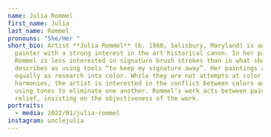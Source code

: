 ```yaml
---
name: Julia Rommel
first_name: Julia
last_name: Rommel
pronouns: "She/Her "
short_bio: Artist **Julia Rommel** (b. 1980, Salisbury, Maryland) is an American
  painter with a strong interest in the art historical canon. In her paintings,
  Rommel is less interested in signature brush strokes than in what she
  describes as using tools “to keep my signature away”. Her paintings act
  equally as research into color. While they are not attempts at color
  harmonies, the artist is interested in the conflict between colors and of
  using tones to eliminate one another. Rommel’s work acts between painting and
  relief, insisting on the objectiveness of the work.
portraits:
  - media: 2022/01/julia-rommel
instagram: unclejulia
---
```


